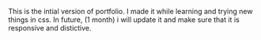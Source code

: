 This is the intial version of portfolio. I made it while learning and trying new things in css. 
In future, (1 month) i will update it and make sure that it is responsive and distictive.
